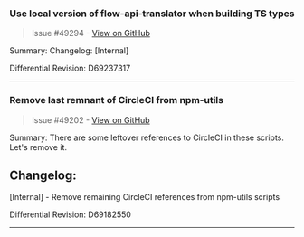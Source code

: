 ### Use local version of flow-api-translator when building TS types

> Issue #49294 - [View on GitHub](https://github.com/facebook/react-native/pull/49294)

Summary: Changelog: [Internal]

Differential Revision: D69237317




---

### Remove last remnant of CircleCI from npm-utils

> Issue #49202 - [View on GitHub](https://github.com/facebook/react-native/pull/49202)

Summary:
There are some leftover references to CircleCI in these scripts. Let's remove it.

## Changelog:
[Internal] - Remove remaining CircleCI references from npm-utils scripts

Differential Revision: D69182550




---

